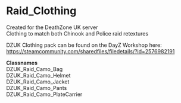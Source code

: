 # Raid_Clothing
Created for the DeathZone UK server  
Clothing to match both Chinook and Police raid retextures

DZUK Clothing pack can be found on the DayZ Workshop here:  
https://steamcommunity.com/sharedfiles/filedetails/?id=2576982191

**Classnames**  
		DZUK_Raid_Camo_Bag  
		DZUK_Raid_Camo_Helmet  
		DZUK_Raid_Camo_Jacket  
		DZUK_Raid_Camo_Pants  
		DZUK_Raid_Camo_PlateCarrier  
